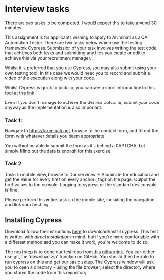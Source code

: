 # Interview tasks
There are two tasks to be completed. I would expect this to take around 30 minutes.

This assignment is for applicants wishing to apply to Aluminati as a QA Automation Tester. There are two tasks below which use the testing framework Cypress. Submission of your task involves writing the test code that achieves both tasks and submitting any files you create or edit to achieve this via your recruitment manager.

Whilst it is preferred that you use Cypress, you may also submit using your own testing tool. In this case we would need you to record and submit a video of the execution along with your code.

Whilst Cypress is quick to pick up, you can see a short introduction to this tool at [this link](https://youtu.be/VvLocgtCQnY?list=PL8GlT7H3xOcKBEDLXwJPE1jwZ_Z4oh6Rk&t=69)

Even if you don't manage to achieve the desired outcome, submit your code anyway as the implementation is also important.

### Task 1:
Navigate to https://aluminati.net, browse to the contact form, and fill out the form with whatever details you deem appropriate.

You will not be able to submit the form as it's behind a CAPTCHA, but simply filling out the data is enough for this exercise.

### Task 2
Task: In mobile view, browse to Our services -> Aluminate for education and get the value for every href on every anchor (<a> tag) on the page.
Output the href values to the console. Logging to cypress or the standard dev console is fine.

Please perform this entire task on the mobile site, including the navigation and link data fetching.

## Installing Cypress
Download follow the instructions [here](https://docs.cypress.io/guides/getting-started/installing-cypress#Direct-download) to download/install cypress. This test is written with _direct installation_ in mind, but if you're more comfortable with a different method and you can make it work, you're welcome to do so.

The next step is to clone our test repo from [this github link](https://github.com/Aluminati/cypress-interview). You can either use git, the 'download zip' function on GitHub. You should then be able to run cypress on this and get our basic setup. The Cypress window will ask you to open a directory - using the file browser, select the directory where you stored the code from this repository.
